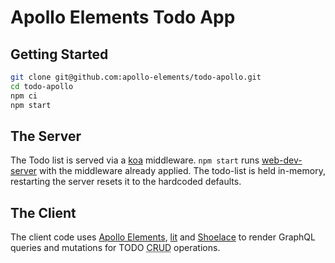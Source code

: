# Apollo Elements Todo App

## Getting Started

```bash
git clone git@github.com:apollo-elements/todo-apollo.git
cd todo-apollo
npm ci
npm start
```

## The Server

The Todo list is served via a [koa](https://koajs.com/) middleware. `npm start` runs [web-dev-server](https://modern-web.dev/guides/dev-server/getting-started/) with the middleware already applied. The todo-list is held in-memory, restarting the server resets it to the hardcoded defaults.

## The Client

The client code uses [Apollo Elements](https://apolloelements.dev), [lit](https://lit.dev) and [Shoelace](https://shoelace.style) to render GraphQL queries and mutations for TODO <abbr title="create read update delete">CRUD</abbr> operations.
